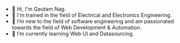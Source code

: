 - 👋 Hi, I'm Gautam Nag. 
- 🥏 I'm trained in the field of Electrical and Electronics Engineering.
- 👀 I’m new to the field of software engineering and am passionated towards the field of Web Development & Automation.
- 🌱 I’m currently learning Web UI and Datasourcing.

<!---
gautamnag279/gautamnag279 is a ✨ special ✨ repository because its `README.md` (this file) appears on your GitHub profile.
You can click the Preview link to take a look at your changes.
--->
